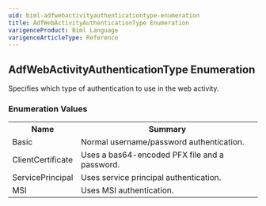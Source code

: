 ```yaml
---
uid: biml-adfwebactivityauthenticationtype-enumeration
title: AdfWebActivityAuthenticationType Enumeration
varigenceProduct: Biml Language
varigenceArticleType: Reference
---
```


## AdfWebActivityAuthenticationType Enumeration<div class="LanguageSummary"><div class ="SummaryItem">Specifies which type of authentication to use in the web activity.</div></div><div class="EnumValueGroup">### Enumeration Values<table id="EnumValue" class="MemberList"><tbody><tr><th class="MemberNameColumnHeader">Name</th><th class="MemberSummaryColumnHeader">Summary</th></tr><tr class="cd0"><td class="MemberName">Basic</td><td class="MemberSummary"><div class ="SummaryItem">Normal username/password authentication.</div></td></tr><tr class="cd1"><td class="MemberName">ClientCertificate</td><td class="MemberSummary"><div class ="SummaryItem">Uses a bas64-encoded PFX file and a password.</div></td></tr><tr class="cd0"><td class="MemberName">ServicePrincipal</td><td class="MemberSummary"><div class ="SummaryItem">Uses service principal authentication.</div></td></tr><tr class="cd1"><td class="MemberName">MSI</td><td class="MemberSummary"><div class ="SummaryItem">Uses MSI authentication.</div></td></tr></tbody></table></div>